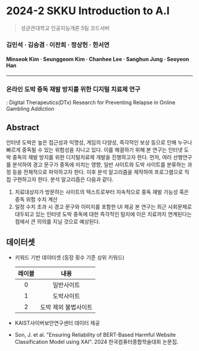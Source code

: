 # 2024-2 SKKU Introduction to A.I
> 성균관대학교 인공지능개론 5팀 코드서버

### 김민석 · 김승겸 · 이찬희 · 정상헌 · 한서연
#### Minseok Kim · Seunggeom Kim ·  Chanhee Lee ·  Sanghun Jung ·  Seoyeon Han

-----



### 온라인 도박 중독 재발 방지를 위한 디지털 치료제 연구
: Digital Therapeutics(DTx) Research for Preventing Relapse in Online Gambling Addiction


## Abstract
인터넷 도박은 높은 접근성과 익명성, 게임의 다양성, 즉각적인 보상 등으로 인해 누구나 빠르게 중독될 수 있는 위험성을 지니고 있다. 이를 해결하기 위해 본 연구는 인터넷 도박 중독의 재발 방지를 위한 디지털치료제 개발을 진행하고자 한다. 먼저, 여러 선행연구를 분석하여 경고 문구가 중독에 미치는 영향, 일반 사이트와 도박 사이트를 분류하는 과정 등을 전체적으로 파악하고자 한다. 이후 분석 알고리즘을 제작하여 프로그램으로 직접 구현하고자 한다. 분석 알고리즘은 다음과 같다. 
1. 치료대상자가 방문하는 사이트의 텍스트로부터 지속적으로 중독 재발 가능성 혹은 중독 위험 수치 계산 
2. 일정 수치 초과 시 경고 문구와 이미지를 포함한 UI 제공 
본 연구는 최근 사회문제로 대두되고 있는 인터넷 도박 중독에 대한 즉각적인 탐지에 이은 치료까지 연계된다는 점에서 큰 의의를 지닐 것으로 예상된다.


## 데이터셋
+ 키워드 기반 데이터셋 (등장 횟수 기준 상위 키워드)
  
  | 레이블 | 내용 |
  |:---:|:---:|
  |0|일반사이트|
  |1|도박사이트|
  |2|도박 제외 불법사이트|
+ KAIST사이버보안연구센터 데이터 제공
+ Son, J. et al. "Ensuring Reliability of BERT-Based Harmful Website Classification Model using XAI". 2024 한국컴퓨터종합학술대회 논문집.
